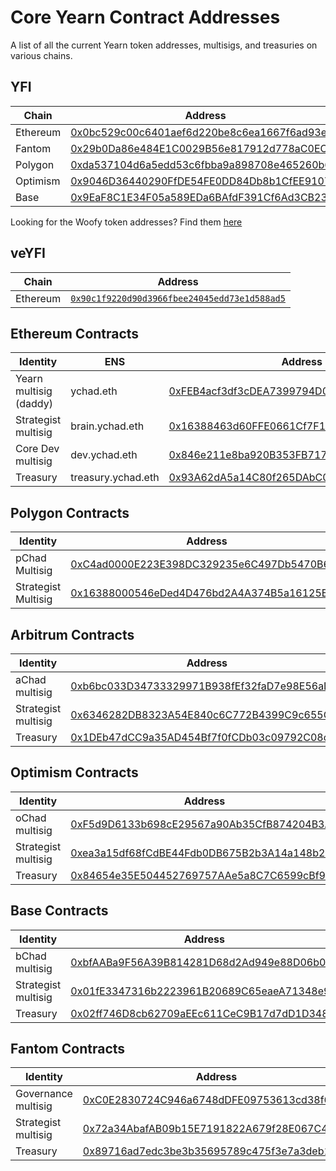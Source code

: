 # Core Yearn Contract Addresses

A list of all the current Yearn token addresses, multisigs, and treasuries on various chains.

## YFI

| Chain          | Address                                    |
| ---------------| ------------------------------------------ |
| Ethereum       | [0x0bc529c00c6401aef6d220be8c6ea1667f6ad93e](https://etherscan.io/token/0x0bc529c00c6401aef6d220be8c6ea1667f6ad93e) |
| Fantom         | [0x29b0Da86e484E1C0029B56e817912d778aC0EC69](https://oklink.com/fantom/token/0x29b0Da86e484E1C0029B56e817912d778aC0EC69) |
| Polygon        | [0xda537104d6a5edd53c6fbba9a898708e465260b6](https://polygonscan.com/token/0xda537104d6a5edd53c6fbba9a898708e465260b6) |
| Optimism       | [0x9046D36440290FfDE54FE0DD84Db8b1CfEE9107B](https://optimistic.etherscan.io/token/0x9046d36440290ffde54fe0dd84db8b1cfee9107b) |
| Base           | [0x9EaF8C1E34F05a589EDa6BAfdF391Cf6Ad3CB239](https://basescan.org/token/0x9eaf8c1e34f05a589eda6bafdf391cf6ad3cb239) |

Looking for the Woofy token addresses? Find them [here](/resources/deprecated/woofy)

## veYFI

| Chain          | Address                                    |
| ---------------| ------------------------------------------ |
| Ethereum       | [`0x90c1f9220d90d3966fbee24045edd73e1d588ad5`](https://etherscan.io/address/0x90c1f9220d90d3966fbee24045edd73e1d588ad5) |

## Ethereum Contracts

| Identity               | ENS                   | Address                                    |
| ---------------------- | --------------------- | ------------------------------------------ |
| Yearn multisig (daddy) | ychad.eth             | [0xFEB4acf3df3cDEA7399794D0869ef76A6EfAff52](https://etherscan.io/address/0xFEB4acf3df3cDEA7399794D0869ef76A6EfAff52) |
| Strategist multisig    | brain.ychad.eth       | [0x16388463d60FFE0661Cf7F1f31a7D658aC790ff7](https://etherscan.io/address/0x16388463d60FFE0661Cf7F1f31a7D658aC790ff7) |
| Core Dev multisig      | dev.ychad.eth         | [0x846e211e8ba920B353FB717631C015cf04061Cc9](https://etherscan.io/address/0x846e211e8ba920B353FB717631C015cf04061Cc9) |
| Treasury               | treasury.ychad.eth    | [0x93A62dA5a14C80f265DAbC077fCEE437B1a0Efde](https://etherscan.io/address/0x93A62dA5a14C80f265DAbC077fCEE437B1a0Efde) |

## Polygon Contracts

| Identity               | Address                                    |
| ---------------------- | ------------------------------------------ |
| pChad Multisig         | [0xC4ad0000E223E398DC329235e6C497Db5470B626](https://polygonscan.com/address/0xC4ad0000E223E398DC329235e6C497Db5470B626) |
| Strategist Multisig    | [0x16388000546eDed4D476bd2A4A374B5a16125Bc1](https://polygonscan.com/address/0x16388000546eDed4D476bd2A4A374B5a16125Bc1) |

## Arbitrum Contracts

| Identity               | Address                                    |
| ---------------------- | ------------------------------------------ |
| aChad multisig         | [0xb6bc033D34733329971B938fEf32faD7e98E56aD](https://arbiscan.io/address/0xb6bc033D34733329971B938fEf32faD7e98E56aD) |
| Strategist multisig    | [0x6346282DB8323A54E840c6C772B4399C9c655C0d](https://arbiscan.io/address/0x6346282DB8323A54E840c6C772B4399C9c655C0d) |
| Treasury               | [0x1DEb47dCC9a35AD454Bf7f0fCDb03c09792C08c1](https://arbiscan.io/address/0x1DEb47dCC9a35AD454Bf7f0fCDb03c09792C08c1) |

## Optimism Contracts

| Identity               | Address                                    |
| ---------------------- | ------------------------------------------ |
| oChad multisig    | [0xF5d9D6133b698cE29567a90Ab35CfB874204B3A7](https://optimistic.etherscan.io/address/0xF5d9D6133b698cE29567a90Ab35CfB874204B3A7) |
| Strategist multisig    | [0xea3a15df68fCdBE44Fdb0DB675B2b3A14a148b26](https://optimistic.etherscan.io/address/0xea3a15df68fCdBE44Fdb0DB675B2b3A14a148b26) |
| Treasury               | [0x84654e35E504452769757AAe5a8C7C6599cBf954](https://optimistic.etherscan.io/address/0x84654e35E504452769757AAe5a8C7C6599cBf954) |

## Base Contracts

| Identity              | Address                                    |
| --------------------- | ------------------------------------------ |
| bChad multisig        | [0xbfAABa9F56A39B814281D68d2Ad949e88D06b02E](https://basescan.org/address/0xbfAABa9F56A39B814281D68d2Ad949e88D06b02E) |
| Strategist multisig   | [0x01fE3347316b2223961B20689C65eaeA71348e93](https://basescan.org/address/0x01fE3347316b2223961B20689C65eaeA71348e93) |
| Treasury              | [0x02ff746D8cb62709aEEc611CeC9B17d7dD1D3480](https://basescan.org/address/0x02ff746D8cb62709aEEc611CeC9B17d7dD1D3480) |

## Fantom Contracts

| Identity               | Address                                    |
| ---------------------- | ------------------------------------------ |
| Governance multisig    | [0xC0E2830724C946a6748dDFE09753613cd38f6767](https://oklink.com/fantom/address/0xC0E2830724C946a6748dDFE09753613cd38f6767) |
| Strategist multisig    | [0x72a34AbafAB09b15E7191822A679f28E067C4a16](https://oklink.com/fantom/address/0x72a34AbafAB09b15E7191822A679f28E067C4a16) |
| Treasury               | [0x89716ad7edc3be3b35695789c475f3e7a3deb12a](https://oklink.com/fantom/address/0x89716ad7edc3be3b35695789c475f3e7a3deb12a) |
